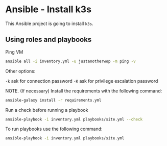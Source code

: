 # Ansible - Install k3s 

This Ansible project is going to install `k3s`.

## Using roles and playbooks

Ping VM

```bash
ansible all -i inventory.yml -u justanotherwop -m ping -v
```

Other options:

`-k` ask for connection password
`-K` ask for privilege escalation password

NOTE. (If necessary) Install the requirements with the following command:

```bash
ansible-galaxy install -r requirements.yml 
```

Run a check before running a playbook

```bash
ansible-playbook -i inventory.yml playbooks/site.yml --check
```

To run playbooks use the following command:

```bash
ansible-playbook -i inventory.yml playbooks/site.yml 
```
